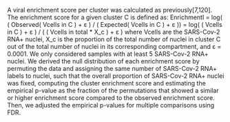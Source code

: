 A viral enrichment score per cluster was calculated as previously[7,120]. The enrichment score for a given cluster C is defined as: EnrichmentI = log( ( Observed( Vcells in C ) + ε ) / ( Expected( Vcells in C ) + ε )) = log( ( Vcells in C ) + ε ) / ( ( Vcells in total * X_c ) + ε ) where Vcells are the SARS-Cov-2 RNA+ nuclei, X_c is the proportion of the total number of nuclei in cluster C out of the total number of nuclei in its corresponding compartment, and ε = 0.0001. We only considered samples with at least 5 SARS-Cov-2 RNA+ nuclei. We derived the null distribution of each enrichment score by permuting the data and assigning the same number of SARS-Cov-2 RNA+ labels to nuclei, such that the overall proportion of SARS-Cov-2 RNA+ nuclei was fixed, computing the cluster enrichment score and estimating the empirical p-value as the fraction of the permutations that showed a similar or higher enrichment score compared to the observed enrichment score. Then, we adjusted the empirical p-values for multiple comparisons using FDR.
